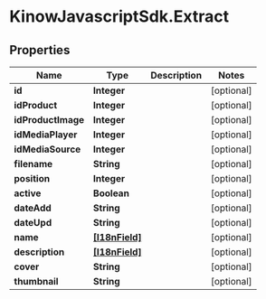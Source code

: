 # KinowJavascriptSdk.Extract

## Properties
Name | Type | Description | Notes
------------ | ------------- | ------------- | -------------
**id** | **Integer** |  | [optional] 
**idProduct** | **Integer** |  | [optional] 
**idProductImage** | **Integer** |  | [optional] 
**idMediaPlayer** | **Integer** |  | [optional] 
**idMediaSource** | **Integer** |  | [optional] 
**filename** | **String** |  | [optional] 
**position** | **Integer** |  | [optional] 
**active** | **Boolean** |  | [optional] 
**dateAdd** | **String** |  | [optional] 
**dateUpd** | **String** |  | [optional] 
**name** | [**[I18nField]**](I18nField.md) |  | [optional] 
**description** | [**[I18nField]**](I18nField.md) |  | [optional] 
**cover** | **String** |  | [optional] 
**thumbnail** | **String** |  | [optional] 


